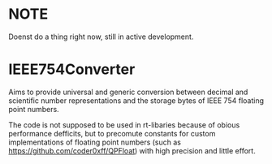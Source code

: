# NOTE

Doenst do a thing right now, still in active development.

# IEEE754Converter

Aims to provide universal and generic conversion between decimal and scientific number representations and the storage bytes of IEEE 754 floating point numbers.

The code is not supposed to be used in rt-libaries because of obious performance defficits, but to precomute constants for custom implementations of floating point numbers (such as https://github.com/coder0xff/QPFloat) with high precision and little effort.
